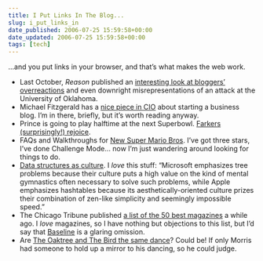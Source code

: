 ```yaml
---
title: I Put Links In The Blog...
slug: i_put_links_in
date_published: 2006-07-25 15:59:58+00:00
date_updated: 2006-07-25 15:59:58+00:00
tags: [tech]
---
```

…and you put links in your browser, and that’s what makes the web work.

- Last October, *Reason* published an [interesting look at bloggers’ overreactions](http://www.reason.com/cy/cy102505.shtml) and even downright misrepresentations of an attack at the University of Oklahoma.
- Michael Fitzgerald has a [nice piece in CIO](http://cio.idg.com.au/pp.php?id=1756744558&amp;pp=1&amp;fp=16&amp;fpid=0) about starting a business blog. I’m in there, briefly, but it’s worth reading anyway.
- Prince is going to play halftime at the next Superbowl. [Farkers (surprisingly!) rejoice](http://forums.fark.com/cgi/fark/comments.pl?IDLink=218792).
- FAQs and Walkthroughs for [New Super Mario Bros](http://www.gamefaqs.com/portable/ds/game/920787.html). I’ve got three stars, I’ve done Challenge Mode… now I’m just wandering around looking for things to do.
- [Data structures as culture](http://weblog.scifihifi.com/2004/12/25/data-structures-as-culture/). I *love* this stuff: “Microsoft emphasizes tree problems because their culture puts a high value on the kind of mental gymnastics often necessary to solve such problems, while Apple emphasizes hashtables because its aesthetically-oriented culture prizes their combination of zen-like simplicity and seemingly impossible speed.”
- The Chicago Tribune published [a list of the 50 best magazines](http://www.chicagotribune.com/entertainment/chi-0606140373jun15,1,4243630.story?ctrack=1&amp;cset=true) a while ago. I *love* magazines, so I have nothing but objections to this list, but I’d say that [Baseline](http://www.baselinemag.com/) is a glaring omission.
- Are [The Oaktree and The Bird the same dance](http://creamsnake.livejournal.com/43864.html?view=101720)? Could be! If only Morris had someone to hold up a mirror to his dancing, so he could judge.
